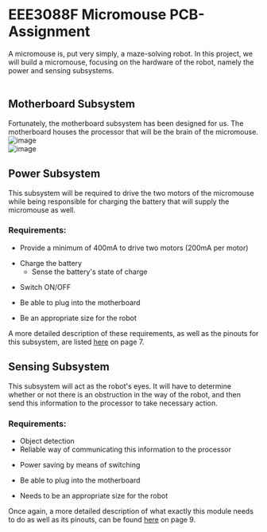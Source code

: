 # EEE3088F Micromouse PCB-Assignment

A micromouse is, put very simply, a maze-solving robot. In this project, we will build a micromouse, focusing on the hardware of the robot, namely the power and sensing subsystems. <br /> <br />

## Motherboard Subsystem 
Fortunately, the motherboard subsystem has been designed for us. The motherboard houses the processor that will be the brain of the micromouse. <br />
![image](https://github.com/a-mkader/PCB-Assignment/assets/163734726/adeade09-d0c7-4884-b129-cedc638cf4bb)<br />
![image](https://github.com/a-mkader/PCB-Assignment/assets/163734726/4fcd885a-d044-4313-a8e8-c641b3d626aa)<br />

## Power Subsystem
This subsystem will be required to drive the two motors of the micromouse while being responsible for charging the battery that will supply the micromouse as well.
### Requirements:
- Provide a minimum of 400mA to drive two motors (200mA per motor)
* Charge the battery
  * Sense the battery's state of charge
+ Switch ON/OFF
- Be able to plug into the motherboard
* Be an appropriate size for the robot <br />

A more detailed description of these requirements, as well as the pinouts for this subsystem, are listed [here](EEE3088F_2024_project_description_v11.pdf) on page 7.

## Sensing Subsystem
This subsystem will act as the robot's eyes. It will have to determine whether or not there is an obstruction in the way of the robot, and then send this information to the processor to take necessary action.
### Requirements:
- Object detection 
 - Reliable way of communicating this information to the processor
* Power saving by means of switching
+ Be able to plug into the motherboard
- Needs to be an appropriate size for the robot
  
Once again, a more detailed description of what exactly this module needs to do as well as its pinouts, can be found [here](EEE3088F_2024_project_description_v11.pdf) on page 9.
